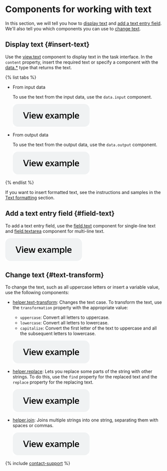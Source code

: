 # Components for working with text

In this section, we will tell you how to [display text](#insert-text) and [add a text entry field](#field-text). We'll also tell you which components you can use to [change text](#text-transform).

## Display text {#insert-text}

Use the [view.text](../reference/view.text.md) component to display text in the task interface. In the `content` property, insert the required text or specify a component with the [data.*](work-with-data.md) type that returns the text.

{% list tabs %}

- From input data

  To use the text from the input data, use the `data.input` component.

  [![image](../_images/buttons/view-example.svg)](https://ya.cc/t/si0fBVkD3ttB64)

- From output data

  To use the text from the output data, use the `data.output` component.

  [![image](../_images/buttons/view-example.svg)](https://ya.cc/t/si0fBVkD3ttB64)

{% endlist %}

If you want to insert formatted text, see the instructions and samples in the [Text formatting](text-formatting.md) section.

## Add a text entry field {#field-text}

To add a text entry field, use the [field.text](../reference/field.text.md) component for single-line text and [field.textarea](../reference/field.textarea.md) component for multi-line text.

[![image](../_images/buttons/view-example.svg)](https://ya.cc/t/NuwVOMK_3ttBAz)

## Change text {#text-transform}

To change the text, such as all uppercase letters or insert a variable value, use the following components:

- [helper.text-transform](../reference/helper.text-transform.md): Changes the text case. To transform the text, use the `transformation` property with the appropriate value:
    - `uppercase`: Convert all letters to uppercase.
    - `lowercase`: Convert all letters to lowercase.
    - `capitalize`: Convert the first letter of the text to uppercase and all the subsequent letters to lowercase.

  [![image](../_images/buttons/view-example.svg)](https://ya.cc/t/JVwFEJc13ttBEk)

- [helper.replace](../reference/helper.replace.md): Lets you replace some parts of the string with other strings. To do this, use the `find` property for the replaced text and the `replace` property for the replacing text.

  [![image](../_images/buttons/view-example.svg)](https://ya.cc/t/1BMgNIpL3ttBGm)

- [helper.join](../reference/helper.join.md): Joins multiple strings into one string, separating them with spaces or commas.

  [![image](../_images/buttons/view-example.svg)](https://ya.cc/t/_h--eV2Y3ttBMm)

{% include [contact-support](../_includes/contact-support.md) %}